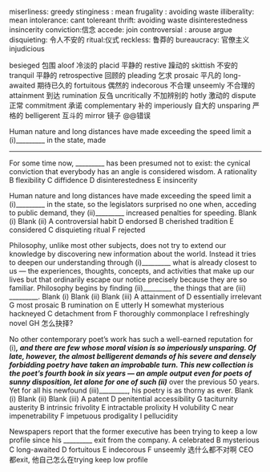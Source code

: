 miserliness:  greedy
stinginess : mean
frugality :   avoiding waste
illiberality: mean
intolerance: cant tolereant
thrift:  avoiding waste
disinterestedness 
insincerity 
conviction:信念
accede: join
controversial : arouse argue
disquieting: 令人不安的
ritual:仪式
reckless: 鲁莽的
bureaucracy: 官僚主义
injudicious

besieged 包围
aloof 冷淡的
placid 平静的
restive 躁动的
skittish 不安的
tranquil 平静的
retrospective 回顾的
pleading 乞求
prosaic 平凡的
long-awaited 期待已久的
fortuitous 偶然的
indecorous 不合理
unseemly 不合理的
attainment 到达
rumination 反刍
uncritically 不加辨别的
hotly 激动的
dispute 正常
commitment 承诺
complementary 补的
imperiously 自大的
unsparing 严格的
belligerent 互斗的
mirror 镜子 @@错误

Human nature and long distances have made exceeding the speed limit a
(i)_________ in the state, made 

______

For some time now, _________ has been presumed not to exist: the cynical
conviction that everybody has an angle is considered wisdom.
A rationality
B flexibility
C diffidence
D disinterestedness
E insincerity


Human nature and long distances have made exceeding the speed limit a
(i)_________ in the state, so the legislators surprised no one when, acceding to
public demand, they (ii)_________ increased penalties for speeding.
Blank (i) 										Blank (ii)
A controversial habit			D endorsed
B cherished tradition 			E considered
C disquieting ritual			F rejected

Philosophy, unlike most other subjects, does not try to extend our knowledge by
discovering new information about the world. Instead it tries to deepen our
understanding through (i)_________ what is already closest to us — the
experiences, thoughts, concepts, and activities that make up our lives but that
ordinarily escape our notice precisely because they are so familiar. Philosophy
begins by finding (ii)_________ the things that are (iii) _________.
Blank (i) 			Blank (ii) 					Blank (iii)
A attainment of		D essentially irrelevant		G most prosaic
B rumination on		E utterly					H somewhat mysterious hackneyed
C detachment from	F thoroughly commonplace			I refreshingly novel
GH 怎么抉择? 

No other contemporary poet’s work has such a well-earned reputation for
(i)_________, and there are few whose moral vision is so imperiously unsparing.
Of late, however, the almost belligerent demands of his severe and densely
forbidding poetry have taken an improbable turn. This new collection is the
poet’s fourth book in six years — an ample output even for poets of sunny
disposition, let alone for one of such (ii)_________ over the previous 50 years.
Yet for all his newfound (iii)_________, his poetry is as thorny as ever.
Blank (i) Blank (ii) Blank (iii)
A patent	D penitential accessibility		G taciturnity austerity
B intrinsic frivolity	E intractable prolixity		H volubility
C near impenetrability	F impetuous prodigality		I pellucidity

Newspapers report that the former executive has been trying to keep a low
profile since his _________ exit from the company.
A celebrated
B mysterious
C long-awaited
D fortuitous
 E indecorous
F unseemly
选什么都不对啊  CEO 都exit, 他自己怎么在trying keep low profile